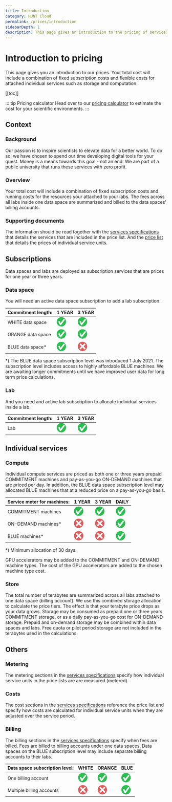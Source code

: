 ```yaml
---
title: Introduction
category: HUNT Cloud
permalink: /prices/introduction
sidebarDepth: 1
description: This page gives an introduction to the pricing of services in HUNT Cloud.
---
```


# Introduction to pricing

This page gives you an introduction to our prices. Your total cost will include a combination of fixed subscription costs and flexible costs for attached individual services such as storage and computation.

[[toc]]

::: tip Pricing calculator
Head over to our [pricing calculator](/prices/calculator) to estimate the cost for your scientific environments.
::: 

## Context

### Background 

Our passion is to inspire scientists to elevate data for a better world. To do so, we have chosen to spend our time developing digital tools for your quest. Money is a means towards this goal - not an end. We are part of a public university that runs these services with zero profit. 

### Overview

Your total cost will include a combination of fixed subscription costs and running costs for the resources your attached to your labs. The fees across all labs inside one data space are summarized and billed to the data spaces' billing accounts. 

### Supporting documents

The information should be read together with the [services specifications](/administer-science/services/specifications) that details the services that are included in the price list. And the [price list](/prices/pricelist) that details the prices of individual service units.



## Subscriptions

Data spaces and labs are deployed as subscription services that are prices for one year or three years. 

### Data space

You will need an active data space subscription to add a lab subscription. 

| Commitment length: | 1 YEAR | 3 YEAR |
| ---- | ---- | ---- |
| WHITE data space | ![yes](./images/yes-30.png "yes") | ![yes](./images/yes-30.png "yes") |
| ORANGE data space | ![yes](./images/yes-30.png "yes") | ![yes](./images/yes-30.png "yes") |
| BLUE data space* | ![yes](./images/yes-30.png "yes") | ![no](./images/no-30.png "no") |

*) The BLUE data space subscription level was introduced 1 July 2021. The subscription level includes access to highly affordable BLUE machines. We are awaiting longer commitments until we have improved user data for long term price calculations.

### Lab

And you need and active lab subscription to allocate individual services inside a lab.

| Commitment length: | 1 YEAR | 3 YEAR |
| ---- | ---- | ---- |
| Lab | ![yes](./images/yes-30.png "yes") | ![yes](./images/yes-30.png "yes") |


## Individual services

### Compute

Individual compute services are priced as both one or three years prepaid COMMITMENT machines and pay-as-you-go ON-DEMAND machines that are priced per day. In addition, the BLUE data space subscription level may allocated BLUE machines that at a reduced price on a pay-as-you-go basis. 

| Service meter for machines: | 1 YEAR | 3 YEAR | DAILY |
| ---- | ---- | ---- | ---- | 
| COMMITMENT machines | ![yes](./images/yes-30.png "yes") | ![yes](./images/yes-30.png "yes") |  ![yes](./images/yes-30.png "yes") |
| ON-DEMAND machines* | ![no](./images/no-30.png "no") | ![no](./images/no-30.png "no") |  ![yes](./images/yes-30.png "yes") |
| BLUE machines* | ![no](./images/no-30.png "no") | ![no](./images/no-30.png "no") |  ![yes](./images/yes-30.png "yes") |

*) Minimum allocation of 30 days.

GPU accelerators may be added to the COMMITMENT and ON-DEMAND machine types. The cost of the GPU accelerators are added to the chosen machine type cost.

### Store

The total number of terabytes are summarized across all labs attached to one data space (billing account). We use this combined storage allocation to calculate the price tiers. The effect is that your terabyte price drops as your data grows. Storage may be consumed as prepaid one or three years COMMITMENT storage, or as a daily pay-as-you-go cost for ON-DEMAND storage. Prepaid and on-demand storage may be combined within data spaces and labs. Free quota or pilot period storage are not included in the terabytes used in the calculations.

## Others

### Metering

The metering sections in the [services specifications](/administer-science/services/specifications) specify how individual service units in the price lists are are measured (metered).

### Costs

The cost sections in the [services specifications](/administer-science/services/specifications) reference the price list and specify how costs are calculated for individual service units when they are adjusted over the service period.

### Billing 

The billing sections in the [services specifications](/administer-science/services/specifications) specify when fees are billed. Fees are billed to billing accounts under one data spaces. Data spaces on the BLUE subscription level may include separate billing accounts to their labs.

| Data space subscription level: | WHITE | ORANGE | BLUE |
| ---- | ---- | ---- | ---- |
| One billing account | ![yes](./images/yes-30.png "yes") | ![yes](./images/yes-30.png "yes") |  ![yes](./images/yes-30.png "yes") |
| Multiple billing accounts | ![no](./images/no-30.png "no") | ![no](./images/no-30.png "no") |  ![yes](./images/yes-30.png "yes") |


